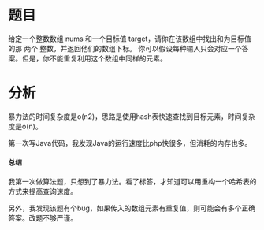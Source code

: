 # 题目

给定一个整数数组 nums 和一个目标值 target，请你在该数组中找出和为目标值的那 两个 整数，并返回他们的数组下标。
你可以假设每种输入只会对应一个答案。但是，你不能重复利用这个数组中同样的元素。

# 分析

暴力法的时间复杂度是o(n2)，思路是使用hash表快速查找到目标元素，时间复杂度是o(n)。

第一次写Java代码，我发现Java的运行速度比php快很多，但消耗的内存也多。

#### 总结

我第一次做算法题，只想到了暴力法。看了标答，才知道可以用重构一个哈希表的方式来提高查询速度。

另外，我发现该题有个bug，如果传入的数组元素有重复值，则可能会有多个正确答案。改题不够严谨。